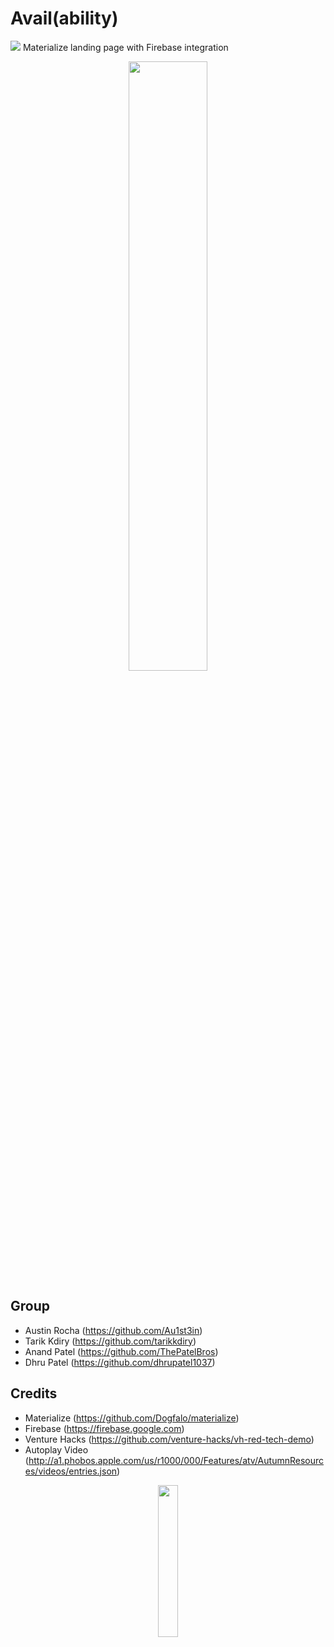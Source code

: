 # Avail(ability)

![](https://raw.githubusercontent.com/Au1st3in/spring2017-venturehacks-avail/master/public/img/screenshot.png)
Materialize landing page with Firebase integration

<p align="center">
  <img src="https://raw.githubusercontent.com/Au1st3in/spring2017-venturehacks-avail/master/public/img/win_crowd.png?raw=true" width="50%" height="50%" />
</p>

## Group
* Austin Rocha (https://github.com/Au1st3in)
* Tarik Kdiry (https://github.com/tarikkdiry)
* Anand Patel (https://github.com/ThePatelBros)
* Dhru Patel (https://github.com/dhrupatel1037)

## Credits
* Materialize (https://github.com/Dogfalo/materialize)
* Firebase (https://firebase.google.com)
* Venture Hacks (https://github.com/venture-hacks/vh-red-tech-demo)
* Autoplay Video (http://a1.phobos.apple.com/us/r1000/000/Features/atv/AutumnResources/videos/entries.json)

<p align="center">
  <img src="https://raw.githubusercontent.com/Au1st3in/spring2017-venturehacks-avail/master/public/img/venturehacks-redLogo.png?raw=true" width="25%" height="25%" />
</p>
